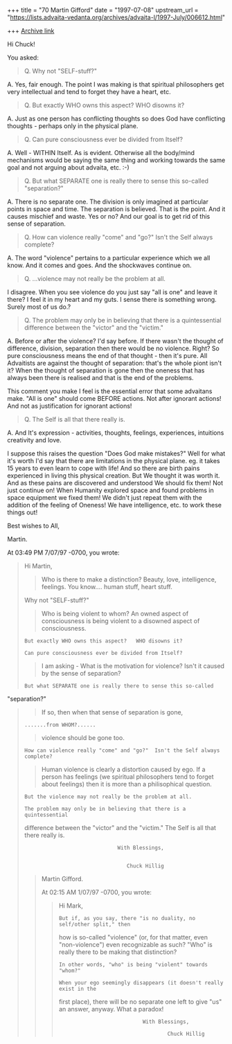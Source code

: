 +++
title = "70 Martin Gifford"
date = "1997-07-08"
upstream_url = "https://lists.advaita-vedanta.org/archives/advaita-l/1997-July/006612.html"

+++
[Archive link](https://lists.advaita-vedanta.org/archives/advaita-l/1997-July/006612.html)

Hi Chuck!

You asked:

>Q. Why not "SELF-stuff?"

A. Yes, fair enough. The point I was making is that spiritual philosophers
get very intellectual and tend to forget they have a heart, etc.

>Q. But exactly WHO owns this aspect? WHO disowns it?

A. Just as one person has conflicting thoughts so does God have conflicting
thoughts - perhaps only in the physical plane.

>Q. Can pure consciousness ever be divided from Itself?

A. Well - WITHIN Itself. As is evident. Otherwise all the body/mind
mechanisms would be saying the same thing and working towards the same goal
and not arguing about advaita, etc. :-)

>Q. But what SEPARATE one is really there to sense this so-called "separation?"

A. There is no separate one. The division is only imagined at particular
points in space and time. The separation is believed. That is the point. And
it causes mischief and waste. Yes or no? And our goal is to get rid of this
sense of separation.

>Q. How can violence really "come" and "go?"  Isn't the Self always complete?

A. The word "violence" pertains to a particular experience which we all
know. And it comes and goes. And the shockwaves continue on.

>Q. ...violence may not really be the problem at all.

I disagree. When you see violence do you just say "all is one" and leave it
there? I feel it in my heart and my guts. I sense there is something wrong.
Surely most of us do.?

>Q. The problem may only be in believing that there is a quintessential
difference between the "victor" and the "victim."

A. Before or after the violence? I'd say before. If there wasn't the thought
of difference, division, separation then there would be no violence. Right?
So pure consciousness means the end of that thought - then it's pure. All
Advaitists are against the thought of separation: that's the whole piont
isn't it? When the thought of separation is gone then the oneness that has
always been there is realised and that is the end of the problems.

This comment you make I feel is the essential error that some advaitans
make. "All is one" should come BEFORE actions. Not after ignorant actions!
And not as justification for ignorant actions!

>Q. The Self is all that there really is.

A. And It's expression - activities, thoughts, feelings, experiences,
intuitions creativity and love.

I suppose this raises the question "Does God make mistakes?" Well for what
it's worth I'd say that there are limitations in the physical plane. eg. it
takes 15 years to even learn to cope with life! And so there are birth pains
experienced in living this physical creation. But We thought it was worth
it. And as these pains are discovered and understood We should fix them! Not
just continue on! When Humanity explored space and found problems in space
equipment we fixed them! We didn't just repeat them with the addition of the
feeling of Oneness! We have intelligence, etc. to work these things out!

Best wishes to All,

Martin.

At 03:49 PM 7/07/97 -0700, you wrote:
>Hi   Martin,
>
>>Who is there to make a distinction? Beauty, love, intelligence, feelings.
>>You know.... human stuff, heart stuff.
>
>    Why not "SELF-stuff?"
>
>
>>Who is being violent to whom? An owned aspect of consciousness is being
>>violent to a disowned aspect of consciousness.
>
>     But exactly WHO owns this aspect?   WHO disowns it?
>
>     Can pure consciousness ever be divided from Itself?
>
>
>>I am asking - What is the motivation for violence? Isn't it caused by the
>>sense of separation?
>
>     But what SEPARATE one is really there to sense this so-called
"separation?"
>
>>If so, then when that sense of separation is gone,
>
>     .......from WHOM?......
>
>>violence should be gone too.
>
>     How can violence really "come" and "go?"  Isn't the Self always complete?
>
>>Human violence is clearly a distortion caused
>>by ego. If a person has feelings (we spiritual philosophers tend to forget
>>about feelings) then it is more than a philisophical question.
>
>     But the violence may not really be the problem at all.
>
>     The problem may only be in believing that there is a quintessential
>difference between the "victor" and the "victim."  The Self is all that
>there really is.
>
>                                   With Blessings,
>
>
>                                      Chuck Hillig
>
>
>
>
>>Martin Gifford.
>>
>>
>>
>>At 02:15 AM 1/07/97 -0700, you wrote:
>>
>>>Hi Mark,
>>>
>>>     But if, as you say, there "is no duality, no self/other split," then
>>>how is so-called "violence" (or, for that matter, even "non-violence") even
>>>recognizable as such?   "Who" is really there to be making  that distinction?
>>>
>>>     In other words, "who" is being "violent" towards "whom?"
>>>
>>>     When your ego seemingly disappears (it doesn't really exist in the
>>>first place),  there will be no separate one left to give "us" an answer,
>>>anyway.  What a paradox!
>>>
>>>                                With Blessings,
>>>
>>>                                        Chuck Hillig
>>>
>>>
>>
>>
>
>

